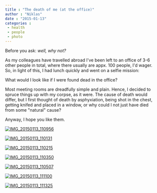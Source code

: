 ```yaml
---
title : "The death of me (at the office)"
author : "Niklas"
date : "2015-01-13"
categories : 
 - health
 - people
 - photo
---
```


Before you ask: _well, why not?_

As my colleagues have travelled abroad I've been left to an office of 3-6 other people in total, where there usually are appx. 100 people, I'd wager. So, in light of this, I had lunch quickly and went on a selfie mission:

What would I look like if I were found dead in the office?

Most meeting rooms are dreadfully simple and plain. Hence, I decided to spruce things up with my corpse, as it were. The cause of death would differ, but I first thought of death by asphyxiation, being shot in the chest, getting knifed and placed in a window, or why could I not just have died from some "natural" cause?

Anyway, I hope you like them.

[![IMG_20150113_110956](https://niklasblog.com/wp-content/IMG_20150113_110956-584x1024.jpg)](https://niklasblog.com/wp-content/IMG_20150113_110956.jpg)

[![IMG_20150113_110131](https://niklasblog.com/wp-content/IMG_20150113_110131-584x1024.jpg)](https://niklasblog.com/wp-content/IMG_20150113_110131.jpg)

[![IMG_20150113_110215](https://niklasblog.com/wp-content/IMG_20150113_110215-584x1024.jpg)](https://niklasblog.com/wp-content/IMG_20150113_110215.jpg)

[![IMG_20150113_110350](https://niklasblog.com/wp-content/IMG_20150113_110350-584x1024.jpg)](https://niklasblog.com/wp-content/IMG_20150113_110350.jpg)

[![IMG_20150113_110507](https://niklasblog.com/wp-content/IMG_20150113_110507-696x1024.jpg)](https://niklasblog.com/wp-content/IMG_20150113_110507.jpg)

[![IMG_20150113_111100](https://niklasblog.com/wp-content/IMG_20150113_111100-943x1024.jpg)](https://niklasblog.com/wp-content/IMG_20150113_111100.jpg)

[![IMG_20150113_111325](https://niklasblog.com/wp-content/IMG_20150113_111325-584x1024.jpg)](https://niklasblog.com/wp-content/IMG_20150113_111325.jpg)
